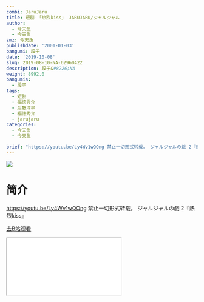 ```yaml
---
combi: JaruJaru
title: 短剧-「热烈kiss」 JARUJARU/ジャルジャル
author:
  - 今天鱼
  - 今天鱼
zmz: 今天鱼
publishdate: '2001-01-03'
bangumi: 段子
date: '2019-10-08'
slug: 2019-08-10-NA-62960422
description: 段子&#8226;NA
weight: 8992.0
bangumis:
  - 段子
tags:
  - 短剧
  - 福德秀介
  - 后藤淳平
  - 福徳秀介
  - jarujaru
categories:
  - 今天鱼
  - 今天鱼

brief: "https://youtu.be/Ly4Wv1wQOng 禁止一切形式转载。 ジャルジャルの戯 2『熱烈kiss』"
---
```

![](https://i.imgur.com/yoXGYRv.jpg)
# 简介  
https://youtu.be/Ly4Wv1wQOng
禁止一切形式转载。
ジャルジャルの戯 2『熱烈kiss』  

[去B站观看](https://www.bilibili.com/video/av62960422/)
<div class ="resp-container"><iframe class="testiframe" src="//player.bilibili.com/player.html?aid=62960422"", scrolling="no", allowfullscreen="true" > </iframe></div> 
